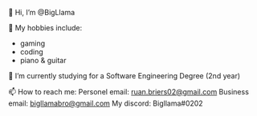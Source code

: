 👋 Hi, I’m @BigLlama

👀 My hobbies include:
- gaming
- coding
- piano & guitar
 
🌱 I’m currently studying for a Software Engineering Degree (2nd year) 

📫 How to reach me:
Personel email: ruan.briers02@gmail.com
Business email: bigllamabro@gmail.com
My discord: Bigllama#0202

